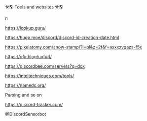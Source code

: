 ⚒️🌎 Tools and websites ⚒️🌎

п


https://lookup.guru/

https://hugo.moe/discord/discord-id-creation-date.html

https://pixelatomy.com/snow-stamp/?l=pl&z=2f&f=axxxxvqazs-f5x


https://dfir.blog/unfurl/


https://discordbee.com/servers?q=dox


https://inteltechniques.com/tools/

https://namedc.org/


Parsing and so on 

https://discord-tracker.com/

@DiscordSensorbot

